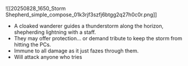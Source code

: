 ![[20250828_1650_Storm Shepherd_simple_compose_01k3rjf3szfj6btgg2q27h0c0r.png]]
- A cloaked wanderer guides a thunderstorm along the horizon, shepherding lightning with a staff.
- They may offer protection… or demand tribute to keep the storm from hitting the PCs.
- Immune to all damage as it just fazes through them.
- Will attack anyone who tries